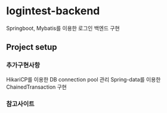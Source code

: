 # logintest-backend
Springboot, Mybatis를 이용한 로그인 백엔드 구현

## Project setup

### 추가구현사항
HikariCP를 이용한 DB connection pool 관리
Spring-data를 이용한 ChainedTransaction 구현

### 참고사이트
